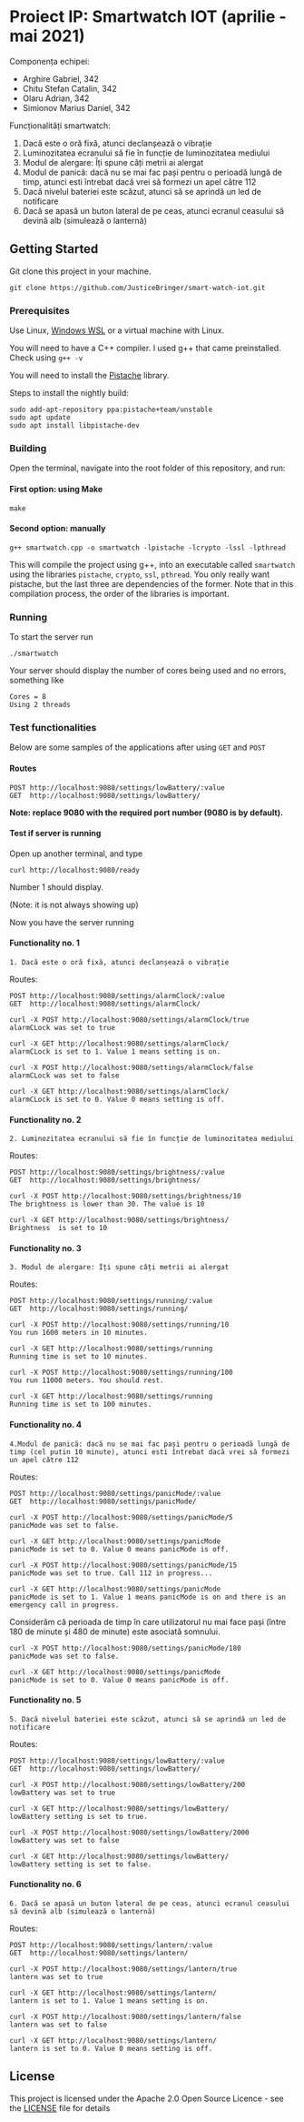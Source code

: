 # Proiect IP: Smartwatch IOT (aprilie - mai 2021)

Componența echipei:
- Arghire Gabriel, 342
- Chitu Stefan Catalin, 342
- Olaru Adrian, 342
- Simionov Marius Daniel, 342

Funcționalități smartwatch:
1. Dacă este o oră fixă, atunci declanșează o vibrație
2. Luminozitatea ecranului să fie în funcție de luminozitatea mediului
3. Modul de alergare: Îți spune câți metrii ai alergat
4. Modul de panică: dacă nu se mai fac pași pentru o perioadă lungă de timp, atunci esti întrebat dacă vrei să formezi un apel către 112
5. Dacă nivelul bateriei este scăzut, atunci să se aprindă un led de notificare
6. Dacă se apasă un buton lateral de pe ceas, atunci ecranul ceasului să devină alb (simulează o lanternă)

## Getting Started

Git clone this project in your machine.

```
git clone https://github.com/JusticeBringer/smart-watch-iot.git
```

### Prerequisites

Use Linux, [Windows WSL](https://docs.microsoft.com/en-us/windows/wsl/install-win10) or a virtual machine with Linux.

You will need to have a C++ compiler. I used g++ that came preinstalled. Check using `g++ -v`

You will need to install the [Pistache](https://github.com/pistacheio/pistache) library.

Steps to install the nightly build:

```
sudo add-apt-repository ppa:pistache+team/unstable
sudo apt update
sudo apt install libpistache-dev
```

### Building

Open the terminal, navigate into the root folder of this repository, and run:

#### First option: using Make

```
make
```

#### Second option: manually

```
g++ smartwatch.cpp -o smartwatch -lpistache -lcrypto -lssl -lpthread
```

This will compile the project using g++, into an executable called `smartwatch` using the libraries `pistache`, `crypto`, `ssl`, `pthread`. You only really want pistache, but the last three are dependencies of the former.
Note that in this compilation process, the order of the libraries is important.

### Running

To start the server run

```
./smartwatch
```

Your server should display the number of cores being used and no errors, something like

```
Cores = 8
Using 2 threads
```

### Test functionalities

Below are some samples of the applications after using `GET` and `POST`

#### Routes


```
POST http://localhost:9080/settings/lowBattery/:value
GET  http://localhost:9080/settings/lowBattery/
```

**Note: replace 9080 with the required port number (9080 is by default).**

#### Test if server is running

Open up another terminal, and type

```
curl http://localhost:9080/ready
```

Number 1 should display.

(Note: it is not always showing up)

Now you have the server running

#### Functionality no. 1

```
1. Dacă este o oră fixă, atunci declanșează o vibrație
```

Routes:

```
POST http://localhost:9080/settings/alarmClock/:value
GET  http://localhost:9080/settings/alarmClock/
```

```
curl -X POST http://localhost:9080/settings/alarmClock/true
alarmCLock was set to true
```

```
curl -X GET http://localhost:9080/settings/alarmClock/
alarmCLock is set to 1. Value 1 means setting is on.
```

```
curl -X POST http://localhost:9080/settings/alarmClock/false
alarmCLock was set to false
```

```
curl -X GET http://localhost:9080/settings/alarmClock/
alarmCLock is set to 0. Value 0 means setting is off.
```

#### Functionality no. 2

```
2. Luminozitatea ecranului să fie în funcție de luminozitatea mediului
```

Routes:

```
POST http://localhost:9080/settings/brightness/:value
GET  http://localhost:9080/settings/brightness/
```
```
curl -X POST http://localhost:9080/settings/brightness/10
The brightness is lower than 30. The value is 10
```

```
curl -X GET http://localhost:9080/settings/brightness/
Brightness  is set to 10
```
#### Functionality no. 3

```
3. Modul de alergare: Îți spune câți metrii ai alergat
```

Routes:

```
POST http://localhost:9080/settings/running/:value
GET  http://localhost:9080/settings/running/
```

```
curl -X POST http://localhost:9080/settings/running/10
You run 1600 meters in 10 minutes.
```

```
curl -X GET http://localhost:9080/settings/running
Running time is set to 10 minutes.
```

```
curl -X POST http://localhost:9080/settings/running/100
You run 11000 meters. You should rest.
```

```
curl -X GET http://localhost:9080/settings/running    
Running time is set to 100 minutes.
```

#### Functionality no. 4

```
4.Modul de panică: dacă nu se mai fac pași pentru o perioadă lungă de timp (cel putin 10 minute), atunci esti întrebat dacă vrei să formezi un apel către 112
```

Routes:

```
POST http://localhost:9080/settings/panicMode/:value
GET  http://localhost:9080/settings/panicMode/
```

```
curl -X POST http://localhost:9080/settings/panicMode/5
panicMode was set to false.
```

```
curl -X GET http://localhost:9080/settings/panicMode
panicMode is set to 0. Value 0 means panicMode is off.
```

```
curl -X POST http://localhost:9080/settings/panicMode/15
panicMode was set to true. Call 112 in progress...
```

```
curl -X GET http://localhost:9080/settings/panicMode
panicMode is set to 1. Value 1 means panicMode is on and there is an emergency call in progress.
```

Considerăm că perioada de timp în care utilizatorul nu mai face pași (între 180 de minute și 480 de minute) este asociată somnului.

```
curl -X POST http://localhost:9080/settings/panicMode/180
panicMode was set to false.
```

```
curl -X GET http://localhost:9080/settings/panicMode
panicMode is set to 0. Value 0 means panicMode is off.
```

#### Functionality no. 5

```
5. Dacă nivelul bateriei este scăzut, atunci să se aprindă un led de notificare
```

Routes:

```
POST http://localhost:9080/settings/lowBattery/:value
GET  http://localhost:9080/settings/lowBattery/
```

```
curl -X POST http://localhost:9080/settings/lowBattery/200
lowBattery was set to true
```

```
curl -X GET http://localhost:9080/settings/lowBattery/    
lowBattery setting is set to true.
```

```
curl -X POST http://localhost:9080/settings/lowBattery/2000
lowBattery was set to false
```

```
curl -X GET http://localhost:9080/settings/lowBattery/     
lowBattery setting is set to false.
```

#### Functionality no. 6

```
6. Dacă se apasă un buton lateral de pe ceas, atunci ecranul ceasului să devină alb (simulează o lanternă)
```

Routes:

```
POST http://localhost:9080/settings/lantern/:value
GET  http://localhost:9080/settings/lantern/
```

```
curl -X POST http://localhost:9080/settings/lantern/true
lantern was set to true
```

```
curl -X GET http://localhost:9080/settings/lantern/ 
lantern is set to 1. Value 1 means setting is on.
```

```
curl -X POST http://localhost:9080/settings/lantern/false
lantern was set to false
```

```
curl -X GET http://localhost:9080/settings/lantern/ 
lantern is set to 0. Value 0 means setting is off.
```

## License

This project is licensed under the Apache 2.0 Open Source Licence - see the [LICENSE](LICENSE) file for details